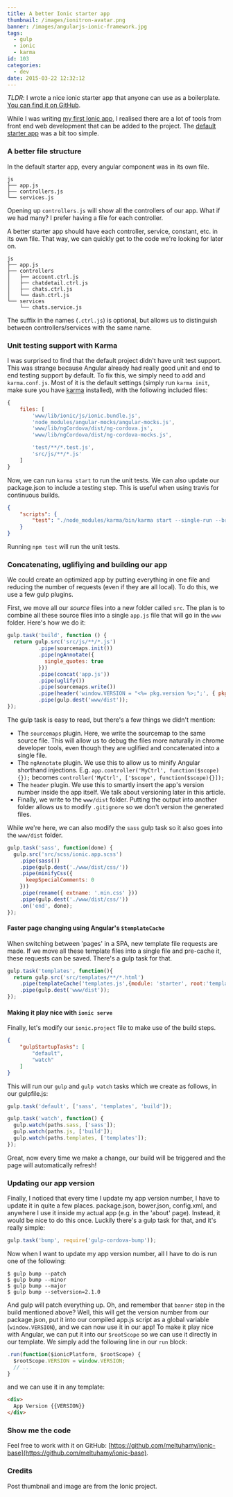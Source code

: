 ```yaml
---
title: A better Ionic starter app
thumbnail: /images/ionitron-avatar.png
banner: /images/angularjs-ionic-framework.jpg
tags:
  - gulp
  - ionic
  - karma
id: 103
categories:
  - dev
date: 2015-03-22 12:32:12
---
```


_TLDR_: I wrote a nice ionic starter app that anyone can use as a boilerplate. [You can find it on GitHub](https://github.com/meltuhamy/ionic-base).

While I was writing [my first Ionic app](http://meltuhamy.com/tech/dev/ionic-speed-writing-a-prayer-times-smartphone-app-in-a-day/), I realised there are a lot of tools from front end web development that can be added to the project. The [default starter app](https://github.com/driftyco/ionic-starter-tabs) was a bit too simple.

### A better file structure

In the default starter app, every angular component was in its own file.

```
js
├── app.js
├── controllers.js
└── services.js
```

Opening up `controllers.js` will show all the controllers of our app. What if we had many? I prefer having a file for each controller.

A better starter app should have each controller, service, constant, etc. in its own file. That way, we can quickly get to the code we're looking for later on.

```
js
├── app.js
├── controllers
│   ├── account.ctrl.js
│   ├── chatdetail.ctrl.js
│   ├── chats.ctrl.js
│   └── dash.ctrl.js
└── services
    └── chats.service.js
```

The suffix in the names (`.ctrl.js`) is optional, but allows us to distinguish between controllers/services with the same name.

### Unit testing support with Karma

I was surprised to find that the default project didn't have unit test support. This was strange because Angular already had really good unit and end to end testing support by default. To fix this, we simply need to add and  `karma.conf.js`. Most of it is the default settings (simply run `karma init`, make sure you have [karma](http://karma-runner.github.io) installed), with the following included files:

```js
{
    files: [
        'www/lib/ionic/js/ionic.bundle.js',
        'node_modules/angular-mocks/angular-mocks.js',
        'www/lib/ngCordova/dist/ng-cordova.js',
        'www/lib/ngCordova/dist/ng-cordova-mocks.js',

        'test/**/*.test.js',
        'src/js/**/*.js'
    ]
}

```

Now, we can run `karma start` to run the unit tests. We can also update our package.json to include a testing step. This is useful when using travis for continuous builds.

```json
{
    "scripts": {
        "test": "./node_modules/karma/bin/karma start --single-run --browsers PhantomJS"
    }
}

```

Running `npm test` will run the unit tests.

### Concatenating, uglifiying and building our app

We could create an optimized app by putting everything in one file and reducing the number of requests (even if they are all local). To do this, we use a few gulp plugins.

First, we move all our _source_ files into a new folder called `src`. The plan is to combine all these source files into a single `app.js` file that will go in the `www` folder. Here's how we do it:

```js
gulp.task('build', function () {
  return gulp.src('src/js/**/*.js')
          .pipe(sourcemaps.init())
          .pipe(ngAnnotate({
            single_quotes: true
          }))
          .pipe(concat('app.js'))
          .pipe(uglify())
          .pipe(sourcemaps.write())
          .pipe(header('window.VERSION = "<%= pkg.version %>;";', { pkg : pkg } ))
          .pipe(gulp.dest('www/dist'));
});
```

The gulp task is easy to read, but there's a few things we didn't mention:

*   The `sourcemaps` plugin. Here, we write the sourcemap to the same source file. This will allow us to debug the files more naturally in chrome developer tools, even though they are uglified and concatenated into a single file.
*   The `ngAnnotate` plugin. We use this to allow us to minify Angular shorthand injections. E.g. `app.controller('MyCtrl', function($scope){});` becomes `controller('MyCtrl', ['$scope', function($scope){}]);`
*   The `header` plugin. We use this to smartly insert the app's version number inside the app itself. We talk about versioning later in this article.
*   Finally, we write to the `www/dist` folder. Putting the output into another folder allows us to modify `.gitignore` so we don't version the generated files.

While we're here, we can also modify the `sass` gulp task so it also goes into the `www/dist` folder.

```js
gulp.task('sass', function(done) {
  gulp.src('src/scss/ionic.app.scss')
    .pipe(sass())
    .pipe(gulp.dest('./www/dist/css/'))
    .pipe(minifyCss({
      keepSpecialComments: 0
    }))
    .pipe(rename({ extname: '.min.css' }))
    .pipe(gulp.dest('./www/dist/css/'))
    .on('end', done);
});
```

#### Faster page changing using Angular's `$templateCache`

When switching between 'pages' in a SPA, new template file requests are made. If we move all these template files into a single file and pre-cache it, these requests can be saved. There's a gulp task for that.

```js
gulp.task('templates', function(){
  return gulp.src('src/templates/**/*.html')
    .pipe(templateCache('templates.js',{module: 'starter', root:'templates/'}))
    .pipe(gulp.dest('www/dist'));
});
```

#### Making it play nice with `ionic serve`

Finally, let's modify our `ionic.project` file to make use of the build steps.

```json
{
    "gulpStartupTasks": [
        "default",
        "watch"
    ]
}

```

This will run our `gulp` and `gulp watch` tasks which we create as follows, in our gulpfile.js:

```js
gulp.task('default', ['sass', 'templates', 'build']);

gulp.task('watch', function() {
  gulp.watch(paths.sass, ['sass']);
  gulp.watch(paths.js, ['build']);
  gulp.watch(paths.templates, ['templates']);
});
```

Great, now every time we make a change, our build will be triggered and the page will automatically refresh!

### Updating our app version

Finally, I noticed that every time I update my app version number, I have to update it in quite a few places. package.json, bower.json, config.xml, and anywhere I use it inside my actual app (e.g. in the 'about' page). Instead, it would be nice to do this once. Luckily there's a gulp task for that, and it's really simple:

```js
gulp.task('bump', require('gulp-cordova-bump'));
```

Now when I want to update my app version number, all I have to do is run one of the following:

```
$ gulp bump --patch
$ gulp bump --minor
$ gulp bump --major
$ gulp bump --setversion=2.1.0
```

And gulp will patch everything up. Oh, and remember that `banner` step in the build mentioned above? Well, this will get the version number from our package.json, put it into our compiled app.js script as a global variable (`window.VERSION`), and we can now use it in our app! To make it play nice with Angular, we can put it into our `$rootScope` so we can use it directly in our template. We simply add the following line in our `run` block:

```js
.run(function($ionicPlatform, $rootScope) {
  $rootScope.VERSION = window.VERSION;
  // ...
}
```

and we can use it in any template:

```html
<div>
  App Version {{VERSION}}
</div>
```

### Show me the code

Feel free to work with it on GitHub:
[https://github.com/meltuhamy/ionic-base](https://github.com/meltuhamy/ionic-base).

### Credits
Post thumbnail and image are from the Ionic project.